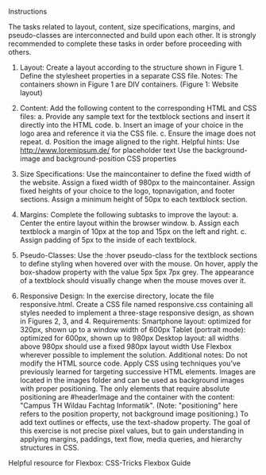 Instructions

The tasks related to layout, content, size specifications, margins, and pseudo-classes are interconnected and build upon each other. It is strongly recommended to complete these tasks in order before proceeding with others.

1. Layout: Create a layout according to the structure shown in Figure 1.
Define the stylesheet properties in a separate CSS file.
Notes:
The containers shown in Figure 1 are DIV containers.
(Figure 1: Website layout)


2. Content: Add the following content to the corresponding HTML and CSS files:
a. Provide any sample text for the textblock sections and insert it directly into the HTML code.
b. Insert an image of your choice in the logo area and reference it via the CSS file.
c. Ensure the image does not repeat.
d. Position the image aligned to the right.
Helpful hints:
Use http://www.loremipsum.de/ for placeholder text
Use the background-image and background-position CSS properties


3. Size Specifications: Use the maincontainer to define the fixed width of the website.
Assign a fixed width of 980px to the maincontainer.
Assign fixed heights of your choice to the logo, topnavigation, and footer sections.
Assign a minimum height of 50px to each textblock section.


4. Margins: Complete the following subtasks to improve the layout:
a. Center the entire layout within the browser window.
b. Assign each textblock a margin of 10px at the top and 15px on the left and right.
c. Assign padding of 5px to the inside of each textblock.


5. Pseudo-Classes: Use the :hover pseudo-class for the textblock sections to define styling when hovered over with the mouse.
On hover, apply the box-shadow property with the value 5px 5px 7px grey.
The appearance of a textblock should visually change when the mouse moves over it.


6. Responsive Design: In the exercise directory, locate the file responsive.html.
Create a CSS file named responsive.css containing all styles needed to implement a three-stage responsive design, as shown in Figures 2, 3, and 4.
Requirements:
Smartphone layout: optimized for 320px, shown up to a window width of 600px
Tablet (portrait mode): optimized for 600px, shown up to 980px
Desktop layout: all widths above 980px should use a fixed 980px layout width
Use Flexbox wherever possible to implement the solution.
Additional notes:
Do not modify the HTML source code. Apply CSS using techniques you’ve previously learned for targeting successive HTML elements.
Images are located in the images folder and can be used as background images with proper positioning.
The only elements that require absolute positioning are #headerImage and the container with the content: "Campus TH Wildau Fachtag Informatik".
(Note: "positioning" here refers to the position property, not background image positioning.)
To add text outlines or effects, use the text-shadow property.
The goal of this exercise is not precise pixel values, but to gain understanding in applying margins, paddings, text flow, media queries, and hierarchy structures in CSS.

Helpful resource for Flexbox:
CSS-Tricks Flexbox Guide
